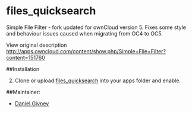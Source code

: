 files_quicksearch
=================

Simple File Filter - fork updated for ownCloud version 5.  Fixes some style and behaviour issues caused when migrating from OC4 to OC5.

View original description http://apps.owncloud.com/content/show.php/Simple+File+Filter?content=151760

##Installation

2. Clone or upload [files_quicksearch](https://github.com/DGivney/files_quicksearch) into your apps folder and enable.

##Maintainer:

- [Daniel Givney](https://github.com/dgivney)